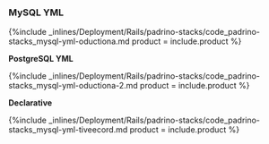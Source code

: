 <!--  usedin: [ _rails/deployment/padrino-stacks.md] -->


### MySQL YML



{%include _inlines/Deployment/Rails/padrino-stacks/code_padrino-stacks_mysql-yml-oductiona.md  product = include.product %}




**PostgreSQL YML**



{%include _inlines/Deployment/Rails/padrino-stacks/code_padrino-stacks_mysql-yml-oductiona-2.md  product = include.product %}




**Declarative**



{%include _inlines/Deployment/Rails/padrino-stacks/code_padrino-stacks_mysql-yml-tiveecord.md  product = include.product %}




